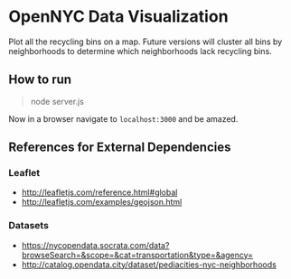 # OpenNYC Data Visualization

Plot all the recycling bins on a map. Future versions will cluster all bins by neighborhoods to determine which neighborhoods
lack recycling bins.

## How to run

> node server.js  

Now in a browser navigate to `localhost:3000` and be amazed.

## References for External Dependencies
### Leaflet
  - http://leafletjs.com/reference.html#global
  - http://leafletjs.com/examples/geojson.html
### Datasets
  - https://nycopendata.socrata.com/data?browseSearch=&scope=&cat=transportation&type=&agency=
  - http://catalog.opendata.city/dataset/pediacities-nyc-neighborhoods

